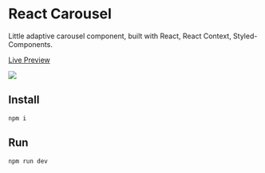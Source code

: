 # React Carousel

Little adaptive carousel component, built with React, React Context, Styled-Components.

[Live Preview](https://s3l4zp.csb.app/)

![](https://github.com/mickrubashkin/react-slider/blob/main/slider.gif)

## Install

```
npm i
```

## Run

```
npm run dev
```
